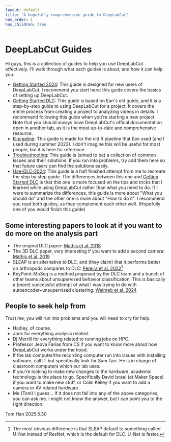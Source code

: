 ```yaml
---
layout: default
title: "A hopefully comprehensive guide to DeepLabCut"
nav_order: 1
has_children: true
---
```


# DeepLabCut Guides

Hi guys, this is a collection of guides to help you use DeepLabCut effectively. I'll walk through what each guides is about, and how it can help you.

- [Getting Started 2024](Getting-started-2024.md): This guide is designed for new users of DeepLabCut. I recommend you start here: this guide covers the basics of setting up DeepLabCut.
- [Getting Started DLC](Getting-started-DLC.md): This guide is based on Ean's old guide, and it is a step-by-step guide to using DeepLabCut for a project. It covers the entire process from creating a project to analyzing videos in details. I recommend following this guide when you're starting a new project. Note that you should always have DeepLabCut's offical documentation open in another tab, as it is the most up-to-date and comprehensive resource.
- [R-pipeline](R-pipeline.md): This guide is made for the old R pipeline that Ean used (and I used during summer 2023). I don't imagine this will be useful for most people, but it is here for reference.
- [Troubleshooting](Troubleshooting.md): This guide is (aimed to be) a collection of common issues and their solutions. If you run into problems, try add them here so that future users can find the solutions easily.
- [Use-DLC-2024](Use-DLC-2024.md): This guide is a half finished attempt from me to recreate the step by step guide. The differences between this one and [Getting Started DLC](Getting-started-DLC.md) is that this one is more focused on the tips and tricks that I learned while using DeepLabCut rather than what you need to do. If I were to summarize the differences, this guide is more about "What you should do" and the other one is more about "How to do it". I recommend you read both guides, as they complement each other well. (Hopefully one of you would finish this guide)

## Some interesting papers to look at if you want to do more on the analysis part

- The original DLC paper: [Mathis et al. 2018](https://www.nature.com/articles/s41593-018-0209-y)
- The 3D DLC paper, very interesting if you want to add a second camera: [Mathis et al. 2019](https://www.nature.com/articles/s41596-019-0176-0)
- SLEAP is an alternative to DLC, and (they claim) that it performs better on arthropods compares to DLC: [Pereira et al. 2022](hhttps://www.nature.com/articles/s41592-022-01426-1)[^1]
- KeyPoint-MoSeq is a method proposed by the DLC team and a bunch of other teams about unsupervised behavior classification. This is basically a (more) successful attempt of what I was trying to do with autoencoder+unsupervised clustering. [Weinreb et al. 2024](https://www.nature.com/articles/s41592-024-02318-2)

## People to seek help from

Trust me, you will run into problems and you will need to cry for help.

- Hadley, of course.
- Jack for everything analysis related.
- Dj Merrill for everything related to running jobs on HPC.
- Professor Jeova Farias from CS if you want to know more about how DeepLabCut works under the hood.
- If the lab computer/the recording computer run into issues with installing software, call IT but specifically look for Sam Tarr. He is in charge of classroom computers which our lab uses.
- If you're looking to make new changes to the hardware, academic technology is the place to go. Specifically David Israel (at Maker Space) if you want to make new stuff, or Colin Kelley if you want to add a camera or AV related hardware.
- Me (Tom) I guess... If it does not fall into any of the above categories, you can ask me. I might not know the answer, but I can point you to the right direction.

Tom Han 2025.5.30

[^1]: The most obvious difference is that SLEAP default to something called U-Net instead of ResNet, which is the default for DLC. U-Net is faster.
